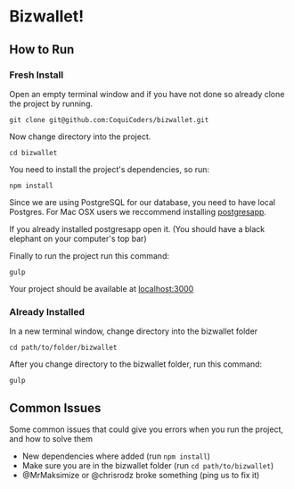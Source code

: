 # Bizwallet!

## How to Run

### Fresh Install

Open an empty terminal window and if you have not done so already clone the project by running.

```
git clone git@github.com:CoquiCoders/bizwallet.git
```

Now change directory into the project.

```
cd bizwallet
```

You need to install the project's dependencies, so run:

```
npm install
```

Since we are using PostgreSQL for our database, you need to have local Postgres. For Mac OSX users we reccommend installing [postgresapp](http://postgresapp.com).

If you already installed postgresapp open it. (You should have a black elephant on your computer's top bar)

Finally to run the project run this command:

```
gulp
```

Your project should be available at [localhost:3000](http://localhost:3000)

### Already Installed

In a new terminal window, change directory into the bizwallet folder

```
cd path/to/folder/bizwallet
```

After you change directory to the bizwallet folder, run this command:

```
gulp
```

## Common Issues

Some common issues that could give you errors when you run the project, and how to solve them

* New dependencies where added (run `npm install`)
* Make sure you are in the bizwallet folder (run `cd path/to/bizwallet`)
* @MrMaksimize or @chrisrodz broke something (ping us to fix it)
